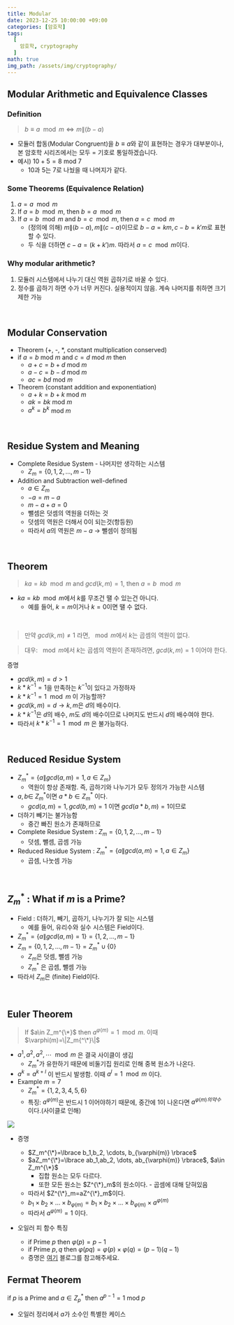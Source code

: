 ```yaml
---
title: Modular
date: 2023-12-25 10:00:00 +09:00
categories: [암호학]
tags:
  [
    암호학, cryptography
  ]
math: true
img_path: /assets/img/cryptography/
---
```



## Modular Arithmetic and Equivalence Classes

### Definition
> $b\equiv a \mod m \iff m\|(b-a)$

- 모듈러 합동(Modular Congruent)을 $b\equiv a$와 같이 표현하는 경우가 대부분이나, 본 암호학 시리즈에서는 모두 $=$ 기호로 통일하겠습니다.
- 예시) $10+5=8$ mod 7
  - 10과 5는 7로 나눴을 때 나머지가 같다.
    
### Some Theorems (Equivalence Relation)
1. $a=a \mod m$
2. If $a=b\mod m$, then $b=a \mod m$
3. If $a=b \mod m$ and $b=c \mod m$, then $a=c \mod m$
    - (정의에 의해) $m\|(b-a), m\|(c-a)$이므로 $b-a=km, c-b=k'm$로 표현할 수 있다.
    - 두 식을 더하면 $c-a=(k+k')m$. 따라서 $a=c \mod m$이다.

### Why modular arithmetic?
1. 모듈러 시스템에서 나누기 대신 역원 곱하기로 바꿀 수 있다.
2. 정수를 곱하기 하면 수가 너무 커진다. 실용적이지 않음. 계속 나머지를 취하면 크기 제한 가능


<br>

## Modular Conservation
- Theorem (+, -, *, constant multiplication conserved)
- if $a=b$ mod $m$ and $c=d$ mod $m$ then
  - $a+c=b+d$  mod $m$
  - $a-c=b-d$  mod $m$
  - $ac=bd$ mod $m$
- Theorem (constant addition and exponentiation)
  - $a+k=b+k$ mod $m$
  - $ak=bk$ mod $m$
  - $a^k=b^k$ mod $m$

<br>

## Residue System and Meaning

- Complete Residue System - 나머지만 생각하는 시스템
    - $Z_m=\lbrace 0, 1, 2, \dots, m-1\rbrace$
- Addition and Subtraction well-defined
    - $a\in Z_m$
    - $-a=m-a$
    - $m-a+a=0$
    - 뺄셈은 덧셈의 역원을 더하는 것
    - 덧셈의 역원은 더해서 0이 되는것(항등원)
    - 따라서 $a$의 역원은 $m-a$ → 뺄셈이 정의됨

<br>

## Theorem

> $ka=kb \mod m$ and $gcd(k, m)=1$, then $a=b \mod m$

- $ka=kb \mod m$에서 $k$를 무조건 땔 수 있는건 아니다.
    - 예를 들어, $k=m$이거나 $k=0$이면 땔 수 없다.

<br>

> 만약 $gcd(k, m)\ne1$ 라면, $\mod m$에서 $k$는 곱셈의 역원이 없다.

> 대우: $\mod m$에서 $k$는 곱셈의 역원이 존재하려면, $gcd(k, m)=1$ 이어야 한다.

증명
- $gcd(k,m)=d>1$
- $k*k^{-1}=1$을 만족하는 $k^{-1}$이 있다고 가정하자
- $k*k^{-1} =1 \mod m$ 이 가능할까?
- $gcd(k, m)=d \rightarrow k, m$은 $d$의 배수이다.
- $k*k^{-1}$은 $d$의 배수, $m$도 $d$의 배수이므로 나머지도 반드시 $d$의 배수여야 한다.
- 따라서 $k*k^{-1} =1 \mod m$ 은 불가능하다.

<br>

## Reduced Residue System
- $Z^*_m= \lbrace a\|gcd(a, m)=1, a\in Z_m \rbrace$
  - 역원이 항상 존재함. 즉, 곱하기와 나누기가 모두 정의가 가능한 시스템
- $a,b \in$ $Z^*_m$이면 $a*b \in Z^*_m$ 이다.
  - $gcd(a, m)=1, gcd(b, m)=1$ 이면 $gcd(a*b, m)=1$이므로
- 더하기 빼기는 불가능함
    - 중간 빠진 원소가 존재하므로
- Complete Residue System : $Z_m=\lbrace 0, 1, 2, \dots, m-1 \rbrace$
    - 덧셈, 뺄셈, 곱셈 가능
- Reduced Residue System : $Z^*_m= \lbrace a\|gcd(a, m)=1, a\in Z_m \rbrace$
    - 곱셈, 나눗셈 가능

<br>

## $Z^*_m$  : What if $m$ is a Prime?
- Field : 더하기, 빼기, 곱하기, 나누기가 잘 되는 시스템
  - 예를 들어, 유리수와 실수 시스템은 Field이다.
- $Z^*_m= \lbrace a\|gcd(a, m)=1\rbrace=\lbrace 1, 2, \dots, m-1\rbrace$
- $Z_m=\lbrace 0, 1, 2, \dots, m-1\rbrace=Z^*_m \cup \{0\}$
  - $Z_m$은 덧셈, 뺄셈 가능
  - $Z^*_m$ 은 곱셈, 뺄셈 가능
- 따라서 $Z_m$은 (finite) Field이다.

<br>

## Euler Theorem

> If $a\in Z_m^{\*}$ then $a^{\varphi(m)}=1 \mod m$. 이때 $\varphi(m)=\|Z_m{^\*}\|$

- $a^1, a^2, a^2, \cdots \mod m$ 은 결국 사이클이 생김
    - $Z^*_m$가 유한하기 때문에 비둘기집 원리로 인해 중복 원소가 나온다.
- $a^k=a^{k+l}$ 이 반드시 발생함. 이때 $a^l=1 \mod m$ 이다.
- Example $m=7$
    - $Z^*_m=\lbrace 1, 2, 3, 4, 5, 6 \rbrace$
    - 특징: $a^{\varphi(m)}$은 반드시 1 이어야하기 때문에, 중간에 1이 나온다면 $a^{\varphi(m)의 약수}$ 이다.(사이클로 인해)
    
![](1.png)
    
- 증명
  - $Z_m^{\*}=\lbrace b_1,b_2, \cdots, b_{\varphi(m)} \rbrace$
  - $aZ_m^{\*}=\lbrace ab_1,ab_2, \dots, ab_{\varphi(m)} \rbrace$, $a\in Z_m^{\*}$
      - 집합 원소는 모두 다르다.
      - 또한 모든 원소는 $Z^{\*}_m$의 원소이다. - 곱셈에 대해 닫혀있음
  - 따라서 $Z^{\*}_m=aZ^{\*}_m$이다.
  - $b_1\times b_2\times\dots \times b_{\varphi(m)}=b_1\times b_2\times\dots \times b_{\varphi(m)}\times a^{\varphi(m)}$
  - 따라서 $a^{\varphi(m)}=1$ 이다.

- 오일러 피 함수 특징
  - if Prime $p$ then $\varphi(p) = p-1$
  - if Prime $p, q$ then $\varphi(pq) = \varphi(p)\times\varphi(q)=(p-1)(q-1)$
  - 증명은 [여기](https://dimenchoi.tistory.com/52) 블로그를 참고해주세요.

## Fermat Theorem
if $p$ is a Prime and $a\in Z^*_p$ then $a^{p-1}=1$ mod $p$

- 오일러 정리에서 $a$가 소수인 특별한 케이스
